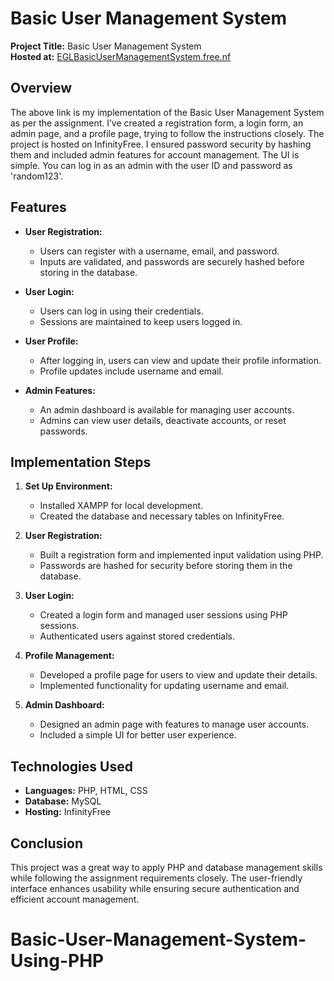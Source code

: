 # Basic User Management System

**Project Title:** Basic User Management System  
**Hosted at:** [EGLBasicUserManagementSystem.free.nf](http://EGLBasicUserManagementSystem.free.nf)  

## Overview

The above link is my implementation of the Basic User Management System as per the assignment. I’ve created a registration form, a login form, an admin page, and a profile page, trying to follow the instructions closely. The project is hosted on InfinityFree. I ensured password security by hashing them and included admin features for account management. The UI is simple. You can log in as an admin with the user ID and password as 'random123'.

## Features

- **User Registration:** 
  - Users can register with a username, email, and password.
  - Inputs are validated, and passwords are securely hashed before storing in the database.

- **User Login:** 
  - Users can log in using their credentials.
  - Sessions are maintained to keep users logged in.

- **User Profile:** 
  - After logging in, users can view and update their profile information.
  - Profile updates include username and email.

- **Admin Features:** 
  - An admin dashboard is available for managing user accounts.
  - Admins can view user details, deactivate accounts, or reset passwords.

## Implementation Steps

1. **Set Up Environment:**
   - Installed XAMPP for local development.
   - Created the database and necessary tables on InfinityFree.

2. **User Registration:**
   - Built a registration form and implemented input validation using PHP.
   - Passwords are hashed for security before storing them in the database.

3. **User Login:**
   - Created a login form and managed user sessions using PHP sessions.
   - Authenticated users against stored credentials.

4. **Profile Management:**
   - Developed a profile page for users to view and update their details.
   - Implemented functionality for updating username and email.

5. **Admin Dashboard:**
   - Designed an admin page with features to manage user accounts.
   - Included a simple UI for better user experience.

## Technologies Used

- **Languages:** PHP, HTML, CSS
- **Database:** MySQL
- **Hosting:** InfinityFree

## Conclusion

This project was a great way to apply PHP and database management skills while following the assignment requirements closely. The user-friendly interface enhances usability while ensuring secure authentication and efficient account management.
# Basic-User-Management-System-Using-PHP

